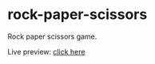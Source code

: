 # rock-paper-scissors

Rock paper scissors game.

Live preview: [click here](https://husky93.github.io/rock-paper-scissors/)